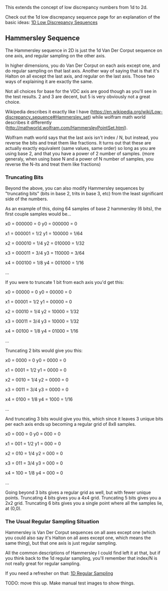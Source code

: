 This extends the concept of low discrepancy numbers from 1d to 2d.

Check out the 1d low discrepancy sequence page for an explanation of the basic ideas:
[1D Low Discrepancy Sequences](../../../2d/output/_1d/samples/lds/page.md)  

## Hammersley Sequence

The Hammersley sequence in 2D is just the 1d Van Der Corput sequence on one axis, and regular sampling on the other axis.

In higher dimensions, you do Van Der Corput on each axis except one, and do regular sampling on that last axis.  Another way of saying that is that it's Halton on all except the last axis, and regular on the last axis.  Those two ways of explaining it are exactly the same.

Not all choices for base for the VDC axis are good though as you'll see in the test results.  2 and 3 are decent, but 5 is very obviously not a great choice.

Wikipedia describes it exactly like I have (https://en.wikipedia.org/wiki/Low-discrepancy_sequence#Hammersley_set) while wolfram math world describes it differently (http://mathworld.wolfram.com/HammersleyPointSet.html).

Wolfram math world says that the last axis isn't index / N, but instead, you reverse the bits and treat them like fractions.  It turns out that these are actually exactly equivalent (same values, same order) so long as you are using base 2, and that you have a power of 2 number of samples.  (more generaly, when using base N and a power of N number of samples, you reverse the N-its and treat them like fractions)

### Truncating Bits

Beyond the above, you can also modify Hammersley sequences by "truncating bits" (bits in base 2, trits in base 3, etc) from the least significant side of the numbers.

As an example of this, doing 64 samples of base 2 hammersley (6 bits), the first couple samples would be...

x0 = 000000 = 0
y0 = 000000 = 0

x1 = 000001 = 1/2
y1 = 100000 = 1/64

x2 = 000010 = 1/4
y2 = 010000 = 1/32

x3 = 000011 = 3/4
y3 = 110000 = 3/64

x4 = 000100 = 1/8
y4 = 001000 = 1/16

...

If you were to truncate 1 bit from each axis you'd get this:

x0 = 00000 = 0
y0 = 00000 = 0

x1 = 00001 = 1/2
y1 = 00000 = 0

x2 = 00010 = 1/4
y2 = 10000 = 1/32

x3 = 00011 = 3/4
y3 = 10000 = 1/32

x4 = 00100 = 1/8
y4 = 01000 = 1/16

...

Truncating 2 bits would give you this:

x0 = 0000 = 0
y0 = 0000 = 0

x1 = 0001 = 1/2
y1 = 0000 = 0

x2 = 0010 = 1/4
y2 = 0000 = 0

x3 = 0011 = 3/4
y3 = 0000 = 0

x4 = 0100 = 1/8
y4 = 1000 = 1/16

...

And truncating 3 bits would give you this, which since it leaves 3 unique bits per each axis ends up becoming a regular grid of 8x8 samples.

x0 = 000 = 0
y0 = 000 = 0

x1 = 001 = 1/2
y1 = 000 = 0

x2 = 010 = 1/4
y2 = 000 = 0

x3 = 011 = 3/4
y3 = 000 = 0

x4 = 100 = 1/8
y4 = 000 = 0

...

Going beyond 3 bits gives a regular grid as well, but with fewer unique points. Truncating 4 bits gives you a 4x4 grid. Truncating 5 bits gives you a 2x2 grid. Truncating 6 bits gives you a single point where all the samples lie, at (0,0).

### The Usual Regular Sampling Situation

Hammersley is Van Der Corput sequences on all axes except one (which you could also say it's Halton on all axes except one, which means the same thing), but that one axis is just regular sampling.

All the common descriptions of Hammersley I could find left it at that, but if you think back to the 1d regular sampling, you'll remember that index/N is not really great for regular sampling.

If you need a refresher on that: [1D Regular Sampling](../../../2d/output/_1d/samples/regular/page.md)  

TODO: move this up. Make manual test images to show things.